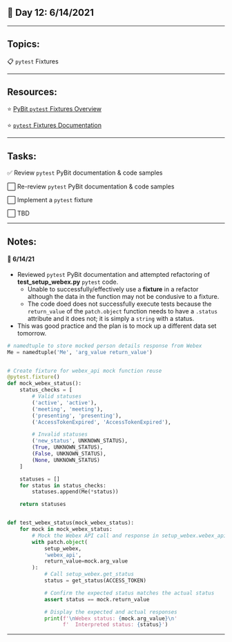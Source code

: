 ## :calendar: Day 12: 6/14/2021

---

## Topics:

:clipboard: `pytest` Fixtures

---

## Resources:

:star: [PyBit `pytest` Fixtures Overview](https://pybit.es/pytest-fixtures.html)

:star: [`pytest` Fixtures Documentation](https://docs.pytest.org/en/latest/reference/reference.html?highlight=fixture#pytest.fixture)

---

## Tasks:

:white_check_mark: Review `pytest` PyBit documentation & code samples

:white_large_square: Re-review `pytest` PyBit documentation & code samples

:white_large_square: Implement a `pytest` fixture

:white_large_square: TBD

---

## Notes:

#### :notebook: 6/14/21

- Reviewed `pytest` PyBit documentation and attempted refactoring of **test_setup_webex.py** `pytest` code.
  - Unable to successfully/effectively use a **fixture** in a refactor although the data in the function may not be condusive to a fixture.
  - The code doed does not successfully execute tests because the `return_value` of the `patch.object` function needs to have a `.status` attribute and it does not; it is simply a `string` with a status.
- This was good practice and the plan is to mock up a different data set tomorrow.

```python
# namedtuple to store mocked person details response from Webex
Me = namedtuple('Me', 'arg_value return_value')


# Create fixture for webex_api mock function reuse
@pytest.fixture()
def mock_webex_status():
    status_checks = [
        # Valid statuses
        ('active', 'active'),
        ('meeting', 'meeting'),
        ('presenting', 'presenting'),
        ('AccessTokenExpired', 'AccessTokenExpired'),

        # Invalid statuses
        ('new_status', UNKNOWN_STATUS),
        (True, UNKNOWN_STATUS),
        (False, UNKNOWN_STATUS),
        (None, UNKNOWN_STATUS)
    ]

    statuses = []
    for status in status_checks:
        statuses.append(Me(*status))

    return statuses


def test_webex_status(mock_webex_status):
    for mock in mock_webex_status:
        # Mock the Webex API call and response in setup_webex.webex_api
        with patch.object(
            setup_webex,
            'webex_api',
            return_value=mock.arg_value
        ):
            # Call setup_webex.get_status
            status = get_status(ACCESS_TOKEN)

            # Confirm the expected status matches the actual status
            assert status == mock.return_value

            # Display the expected and actual responses
            print(f'\nWebex status: {mock.arg_value}\n'
                  f'  Interpreted status: {status}')
```



---



